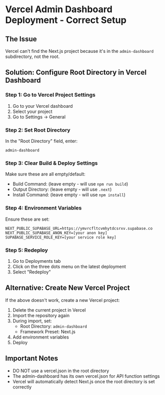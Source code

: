 # Vercel Admin Dashboard Deployment - Correct Setup

## The Issue
Vercel can't find the Next.js project because it's in the `admin-dashboard` subdirectory, not the root.

## Solution: Configure Root Directory in Vercel Dashboard

### Step 1: Go to Vercel Project Settings
1. Go to your Vercel dashboard
2. Select your project
3. Go to Settings → General

### Step 2: Set Root Directory
In the "Root Directory" field, enter:
```
admin-dashboard
```

### Step 3: Clear Build & Deploy Settings
Make sure these are all empty/default:
- Build Command: (leave empty - will use `npm run build`)
- Output Directory: (leave empty - will use `.next`)
- Install Command: (leave empty - will use `npm install`)

### Step 4: Environment Variables
Ensure these are set:
```
NEXT_PUBLIC_SUPABASE_URL=https://ymvrcfltcvmhytdcsrxv.supabase.co
NEXT_PUBLIC_SUPABASE_ANON_KEY=[your anon key]
SUPABASE_SERVICE_ROLE_KEY=[your service role key]
```

### Step 5: Redeploy
1. Go to Deployments tab
2. Click on the three dots menu on the latest deployment
3. Select "Redeploy"

## Alternative: Create New Vercel Project
If the above doesn't work, create a new Vercel project:

1. Delete the current project in Vercel
2. Import the repository again
3. During import, set:
   - Root Directory: `admin-dashboard`
   - Framework Preset: Next.js
4. Add environment variables
5. Deploy

## Important Notes
- DO NOT use a vercel.json in the root directory
- The admin-dashboard has its own vercel.json for API function settings
- Vercel will automatically detect Next.js once the root directory is set correctly 